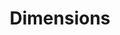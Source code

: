 ---
bigquery: https://console.cloud.google.com/bigquery?p=covid-19-dimensions-ai&page=table&d=data&t=publications
contributors: Digital Science, https://www.digital-science.com/
cost: Free for personal, non-commercial use.
description: Dimensions contains more than 100 million publications, ranging from
  articles published in scholarly journals, books and book chapters, to preprints
  and conference proceedings. All publications are contextualized with linked data
  sets, funding, publications, patents, clinical trials, and policy documents. You
  can also view associated categories, funders, institutions, and researcher profiles.
documentation: https://docs.dimensions.ai/bigquery/index.html
last_edit: 04/13/2022, 07:43:35
location: https://www.dimensions.ai/products/free/
maintained_by: Digital Science, https://www.digital-science.com/
schema_fields:
- linkout
- cited_by_ids
- conditions
- priority_date
- research_org_cities
- assignee_orgs
- associated_grant_ids
- funder_orgs
- funding_jpy
- parent_id
- funding_gbp
- publication_ids
- metrics
- legal_status
- current_assignee
- category_icrp_cso
- category_hrcs_hc
- investigators
- authors
- status
- granted_year
- date
- research_org_state_names
- volume
- labels
- category_icrp_ct
- category_hrcs_rac
- research_org_countries
- category_for
- start_date
- family_count
- current_assignee_orgs
- funding_amount
- original_title
- wikipedia_url
- subtitles
- funding_usd
- type
- eisbn
- book_series_title
- categories
- funding_cny
- types
- date_online
- legal_events
- supporting_grant_ids
- jurisdiction
- research_orgs
- kind
- family_id
- family_members_ids
- funder_org_acronyms
- researcher_ids
- patent_ids
- external_ids
- inventor_names
- phase
- resulting_publication_ids
- email_address
- created_date
- filing_status
- year
- license
- priority_year
- pmid
- arxiv_id
- clinical_trial_ids
- filing_date
- language
- funding_details
- reference_ids
- date_normal
- book_title
- doi
- funding_aud
- pages
- category_bra
- publication_year
- original_abstract
- funding_chf
- funding_currency
- pmcid
- category_sdg
- organisation_details
- issue
- end_date
- start_year
- name
- relationships
- associated_publication_arxiv_id
- funder_org
- proceedings_title
- date_modified
- publication_date
- open_access_categories_v2
- research_org_country_names
- established
- concepts
- cpc
- citations
- funder_countries
- associated_publication_doi
- abstract
- funding_cad
- citation_string
- journal_lists
- original_assignee_countries
- funder_org_state_codes
- address
- funder_org_countries
- editors
- isbn
- citations_count
- id
- journal
- embargo_date
- date_inserted
- category_rcdc
- open_access_categories
- granted_date
- end_year
- repository_url
- original_assignee_orgs
- grant_number
- application_number
- date_imported_gbq
- category_uoa
- links
- repository_id
- acknowledgements
- acronyms
- gender
- date_print
- resulting_publication_doi
- assignee_countries
- altmetrics
- expiration_date
- brief_title
- funding_eur
- funder_org_cities
- conference
- title
- foa_number
- expiration_year
- filing_year
- interventions
- research_org_city_names
- mesh_terms
- funding_nzd
- registry
- category_hra
- description
- associated_publication_id
- source_id
- repository_name
- mesh_headings
- current_assignee_countries
- original_assignee
- ipcr
- acronym
- research_org_state_codes
- associated_publication_pmid
- aliases
- publisher
- active_years
shortname: dimensions
tags:
- scholarly literature
- patents
- funding
- clinical trials
- academic profiles
terms_of_use: 'Use of both the Dimensions COVID-19 dataset and full Dimensions dataset
  are subject to the Dimensions Terms of use: https://www.dimensions.ai/policies-terms-legal '
title: Dimensions
uuid: dcff88bd-fe6b-4fdb-8159-809bf9d7bc1c
---